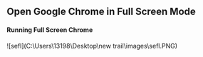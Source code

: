 ## Open Google Chrome in Full Screen Mode

#### Running Full Screen Chrome

![sefl](C:\Users\13198\Desktop\new trail\images\sefl.PNG)

